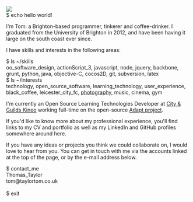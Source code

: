 <div class="fd">
    <img class="pic" src="file://pro.png" />
</div>
<div class="source_code title">
    <span class="command">$ echo hello world!</span>
</div>

I'm Tom: a Brighton-based programmer, tinkerer and coffee-drinker. I graduated from the University of Brighton in 2012, and have been having it large on the south coast ever since.

I have skills and interests in the following areas:

<div class="source_code">
    <span class="command">$ ls ~/skills</span><br/>
    oo_software_design,
    actionScript_3,
    javascript,
    node,
	jquery,
    backbone,
    grunt,
    python,
    java,
    objective-C,
    cocos2D,
    git,
    subversion,
    latex
</div>

<div class="source_code">
    <span class="command">$ ls ~/interests</span><br/>
    technology,
    open_source_software,
    learning_technology,
    user_experience,
    black_coffee,
    leicester_city_fc,
    <a href="http://photography.taylortom.co.uk">photography</a>,
    music,
    cinema,
    gym
</div>

I'm currently an Open Source Learning Technologies Developer at <a href="http://www.kineo.com" target="_blank">City & Guilds Kineo</a> working full-time on the open-source <a href="https://www.adaptlearning.org/" target="_blank">Adapt project</a>.

If you'd like to know more about my professional experience, you'll find links to my CV and portfolio as well as my LinkedIn and GitHub profiles somewhere around here.

If you have any ideas or projects you think we could collaborate on, I would love to hear from you. You can get in touch with me via the accounts linked at the top of the page, or by the e-mail address below.

<div class="source_code">
    <span class="command">$ contact_me</span><br/>
    Thomas_Taylor<br/>
    tom@taylortom.co.uk<br/><br/>
    <span class="command">$ exit</span>
</div>
